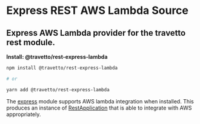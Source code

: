 <!-- This file was generated by @travetto/doc and should not be modified directly -->
<!-- Please modify https://github.com/travetto/travetto/tree/main/module/rest-express-lambda/DOC.tsx and execute "npx trv doc" to rebuild -->
# Express REST AWS Lambda Source

## Express AWS Lambda provider for the travetto rest module.

**Install: @travetto/rest-express-lambda**
```bash
npm install @travetto/rest-express-lambda

# or

yarn add @travetto/rest-express-lambda
```

The [express](https://expressjs.com) module supports AWS lambda integration when installed.  This produces an instance of [RestApplication](https://github.com/travetto/travetto/tree/main/module/rest/src/application/rest.ts#L20) that is able to integrate with AWS appropriately.
